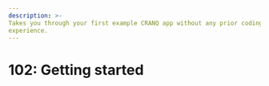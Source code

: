 ```yaml
---
description: >-
Takes you through your first example CRANQ app without any prior coding
experience.
---
```


# 102: Getting started
